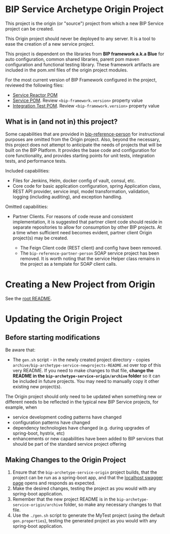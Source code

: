 # BIP Service Archetype Origin Project

This project is the origin (or "source") project from which a new BIP Service project can be created.

This Origin project should never be deployed to any server. It is a tool to ease the creation of a new service project. 

This project is dependent on the libraries from **BIP framework a.k.a Blue** for auto configuration, common shared libraries, parent pom maven configuration and functional testing library. These framework artifacts are included in the pom.xml files of the origin project modules.

For the most current version of BIP Framework configured in the project, reviewed the following files:

- [Service Reactor POM](bip-archetype-service-origin/pom.xml)
- [Service POM](bip-archetype-service-origin/bip-origin/pom.xml). Review `<bip-framework.version>` property value
- [Integration Test POM](bip-archetype-service-origin/bip-origin-inttest/pom.xml). Review `<bip-framework.version>` property value

## What is in (and not in) this project?

Some capabilities that are provided in [bip-reference-person](https://github.com/department-of-veterans-affairs/bip-reference-person) for instructional purposes are omitted from the Origin project. Also, beyond the necessary, this project does not attempt to anticipate the needs of projects that will be built on the BIP Platform. It provides the base code and configuration for core functionality, and provides starting points for unit tests, integration tests, and performance tests.

Included capabilities:

- Files for Jenkins, Helm, docker config of vault, consul, etc.
- Core code for basic application configuration, spring Application class, REST API provider, service impl, model transformation, validation, logging (including auditing), and exception handling.

Omitted capabilities:

- Partner Clients. For reasons of code reuse and consistent implementation, it is suggested that partner client code should reside in separate repositories to allow for consumption by other BIP projects. At a time when sufficient need becomes evident, partner client Origin project(s) may be created.

  - The Feign Client code (REST client) and config have been removed.
  - The `bip-reference-partner-person` SOAP service project has been removed. It is worth noting that the service Helper class remains in the project as a template for SOAP client calls.

# Creating a New Project from Origin

See the [root README](../README.md).

# Updating the Origin Project

## Before starting modifications

Be aware that:

- The `gen.sh` script - in the newly created project directory - copies `archive/bip-archetype-service-newprojects-README.md` over top of this very README. If you need to make changes to that file, **change the README in the `bip-archetype-service-origin/archive` folder** so it can be included in future projects. You may need to manually copy it other existing new project(s).

The Origin project should only need to be updated when something new or different needs to be reflected in the typical new BIP Service projects, for example, when

- service development coding patterns have changed
- configuration patterns have changed
- dependency technologies have changed (e.g. during upgrades of spring-boot, hystrix, etc)
- enhancements or new capabilities have been added to BIP services that should be part of the standard service project offering

## Making Changes to the Origin Project

1. Ensure that the `bip-archetype-service-origin` project builds, that the project can be run as a spring-boot app, and that the [localhost swagger page](http://localhost:8080/swagger-ui.html) opens and responds as expected.
2. Make the desired changes, testing the project as you would with any spring-boot application.
3. Remember that the new project README is in the `bip-archetype-service-origin/archive` folder, so make any necessary changes to that file.
4. Use the `./gen.sh` script to generate the MyTest project (using the default `gen.properties`), testing the generated project as you would with any spring-boot application.
